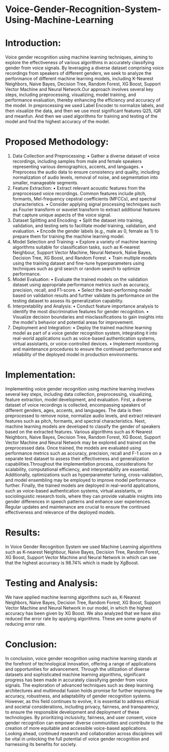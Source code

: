# Voice-Gender-Recognition-System-Using-Machine-Learning
# Introduction:
Voice gender recognition using machine learning techniques, aiming to explore the effectiveness of various algorithms in accurately classifying gender from voice signals. By leveraging a diverse dataset comprising voice recordings from speakers of different genders, we seek to analyze the performance of different machine learning models, including K-Nearest Neighbors, Naive Bayes, Decision Tree, Random Forest, XG Boost, Support Vector Machine and Neural Network.Our approach involves several key steps, including preprocessing, visualizing, model training, and performance evaluation, thereby enhancing the efficiency and accuracy of the model. In preprocessing we used Label Encoder to normalize labels, and then visualize the data, and then  we use most significant features Q25, IQR and meanfun. And then we used algorithms for  training and testing of the model and find the highest accuracy of the model.
# Proposed Methodology:
1.	Data Collection and Preprocessing:
•	Gather a diverse dataset of voice recordings, including samples from male and female speakers representing various demographics, accents, and languages.
•	Preprocess the audio data to ensure consistency and quality, including normalization of audio levels, removal of noise, and segmentation into smaller, manageable segments.
2.	Feature Extraction:
•	Extract relevant acoustic features from the preprocessed voice recordings. Common features include pitch, formants, Mel-frequency cepstral coefficients (MFCCs), and spectral characteristics.
•	Consider applying signal processing techniques such as Fourier transform or wavelet transform to extract additional features that capture unique aspects of the voice signal.
3.	Dataset Splitting and Encoding:
•	Split the dataset into training, validation, and testing sets to facilitate model training, validation, and evaluation.
•	Encode the gender labels (e.g., male as 0, female as 1) to prepare them for training the machine learning model.
4.	Model Selection and Training:
•	Explore a variety of machine learning algorithms suitable for classification tasks, such as K-nearest Neighbour, Support Vector Machine, Neural Network, Naïve Bayes, Decision Tree, XG Boost, and Random Forest.
•	Train multiple models using the training dataset and fine-tune hyperparameters using techniques such as grid search or random search to optimize performance.
5.	Model Evaluation:
•	Evaluate the trained models on the validation dataset using appropriate performance metrics such as accuracy, precision, recall, and F1-score.
•	Select the best-performing model based on validation results and further validate its performance on the testing dataset to assess its generalization capability.
6.	Interpretability and Analysis:
•	Conduct feature importance analysis to identify the most discriminative features for gender recognition.
•	Visualize decision boundaries and misclassifications to gain insights into the model's behavior and potential areas for improvement.
7.	Deployment and Integration:
•	Deploy the trained machine learning model as part of a voice gender recognition system, integrating it into real-world applications such as voice-based authentication systems, virtual assistants, or voice-controlled devices.
•	Implement monitoring and maintenance procedures to ensure the continued performance and reliability of the deployed model in production environments.
# Implementation:
Implementing voice gender recognition using machine learning involves several key steps, including data collection, preprocessing, visualizing, feature extraction, model development, and evaluation.
First, a diverse dataset of voice recordings is collected, encompassing speakers of different genders, ages, accents, and languages. The data is then preprocessed to remove noise, normalize audio levels, and extract relevant features such as pitch, formants, and spectral characteristics.
Next, machine learning models are developed to classify the gender of speakers based on the extracted features. Various algorithms such as K-Nearest Neighbors, Naive Bayes, Decision Tree, Random Forest, XG Boost, Support Vector Machine and Neural Network may be explored and trained on the preprocessed data.
Once trained, the models are evaluated using performance metrics such as accuracy, precision, recall and F-1 score on a separate test dataset to assess their effectiveness and generalization capabilities.Throughout the implementation process, considerations for scalability, computational efficiency, and interpretability are essential. Additionally, optimizations such as hyperparameter tuning, cross-validation, and model ensembling may be employed to improve model performance further.
Finally, the trained models are deployed in real-world applications, such as voice-based authentication systems, virtual assistants, or sociolinguistic research tools, where they can provide valuable insights into gender differences in speech patterns and enhance user experiences. Regular updates and maintenance are crucial to ensure the continued effectiveness and relevance of the deployed models.
# Results:
In Voice Gender Recognition System we used Machine Learning algorithms such as K-nearest Neighbour, Naive Bayes, Decision Tree, Random Forest, XG Boost, Support Vector Machine and Neural Network in which can see that the highest accurracy is 98.74% which is made by XgBoost.
# Testing and Analysis:
We have applied machine learning algorithms such as, K-Nearest Neighbors, Naive Bayes, Decision Tree, Random Forest, XG Boost, Support Vector Machine and Neural Network in our model, in which the highest accuracy has been given by XG Boost. We also analyzed that we have also reduced the error rate by applying algorithms. These are some graphs of reducing error rate.
# Conclusion:
In conclusion, voice gender recognition using machine learning stands at the forefront of technological innovation, offering a range of applications and opportunities for advancement. Through the utilization of diverse datasets and sophisticated machine learning algorithms, significant progress has been made in accurately classifying gender from voice signals. 
The exploration of advanced techniques such as deep learning architectures and multimodal fusion holds promise for further improving the accuracy, robustness, and adaptability of gender recognition systems. However, as this field continues to evolve, it is essential to address ethical and societal considerations, including privacy, fairness, and transparency, to ensure the responsible development and deployment of these technologies.
By prioritizing inclusivity, fairness, and user consent, voice gender recognition can empower diverse communities and contribute to the creation of more equitable and accessible voice-based applications. Looking ahead, continued research and collaboration across disciplines will be vital in unlocking the full potential of voice gender recognition and harnessing its benefits for society.





